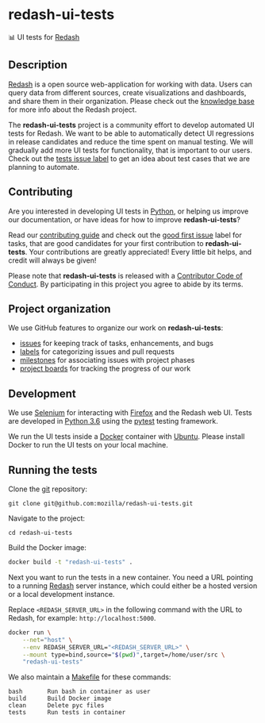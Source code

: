 # redash-ui-tests

:bar_chart: UI tests for [Redash][redash]

## Description

[Redash][redash] is a open source web-application for working with data.
Users can query data from different sources, create visualizations and
dashboards, and share them in their organization. Please check out the
[knowledge base][redash help] for more info about the Redash project.

The **redash-ui-tests** project is a community effort to develop automated UI
tests for Redash. We want to be able to automatically detect UI regressions
in release candidates and reduce the time spent on manual testing. We will
gradually add more UI tests for functionality, that is important to our
users. Check out the [tests issue label][tests] to get an idea about test cases
that we are planning to automate.

## Contributing

Are you interested in developing UI tests in [Python][python], or helping us
improve our documentation, or have ideas for how to improve
**redash-ui-tests**?

Read our [contributing guide][contributing] and check out the [good first
issue][first] label for tasks, that are good candidates for your first
contribution to **redash-ui-tests**. Your contributions are greatly
appreciated! Every little bit helps, and credit will always be given!

Please note that **redash-ui-tests** is released with a [Contributor Code of
Conduct][code of conduct]. By participating in this project you agree to abide
by its terms.

## Project organization

We use GitHub features to organize our work on **redash-ui-tests**:

- [issues][issues] for keeping track of tasks, enhancements, and bugs
- [labels][labels] for categorizing issues and pull requests
- [milestones][milestones] for associating issues with project phases
- [project boards][projects] for tracking the progress of our work

## Development

We use [Selenium][selenium] for interacting with [Firefox][firefox] and the
Redash web UI. Tests are developed in [Python 3.6][python] using the
[pytest][pytest] testing framework.

We run the UI tests inside a [Docker][docker] container with
[Ubuntu][ubuntu]. Please install Docker to run the UI tests on your local
machine.

## Running the tests

Clone the [git][git] repository:

```text
git clone git@github.com:mozilla/redash-ui-tests.git
```

Navigate to the project:

```text
cd redash-ui-tests
```

Build the Docker image:

```bash
docker build -t "redash-ui-tests" .
```

Next you want to run the tests in a new container. You need a URL pointing to
a running [Redash][redash] server instance, which could either be a hosted
version or a local development instance.

Replace ``<REDASH_SERVER_URL>`` in the following command with the URL to
Redash, for example: ``http://localhost:5000``.

```bash
docker run \
    --net="host" \
    --env REDASH_SERVER_URL="<REDASH_SERVER_URL>" \
    --mount type=bind,source="$(pwd)",target=/home/user/src \
    "redash-ui-tests"
```

We also maintain a [Makefile][makefile] for these commands:

```text
bash       Run bash in container as user
build      Build Docker image
clean      Delete pyc files
tests      Run tests in container
```

[code of conduct]: /.github/CODE_OF_CONDUCT.md
[contributing]: /.github/CONTRIBUTING.md
[docker]: https://docs.docker.com/install/
[firefox]: https://www.mozilla.org/en-US/firefox/new/
[first]: https://github.com/mozilla/redash-ui-tests/labels/good%20first%20issue
[git]: https://git-scm.com/
[issues]: https://github.com/mozilla/redash-ui-tests/issues
[labels]: https://github.com/mozilla/redash-ui-tests/labels
[makefile]: /Makefile
[milestones]: https://github.com/mozilla/redash-ui-tests/milestones
[projects]: https://github.com/mozilla/redash-ui-tests/projects
[pytest]: https://docs.pytest.org/en/latest/
[python]: https://www.python.org/
[redash help]: https://redash.io/help/
[redash]: https://github.com/getredash/redash
[selenium]: https://pypi.org/project/selenium/
[tests]: https://github.com/mozilla/redash-ui-tests/issues?q=is%3Aissue+is%3Aopen+label%3Atests
[ubuntu]: https://www.ubuntu.com/
